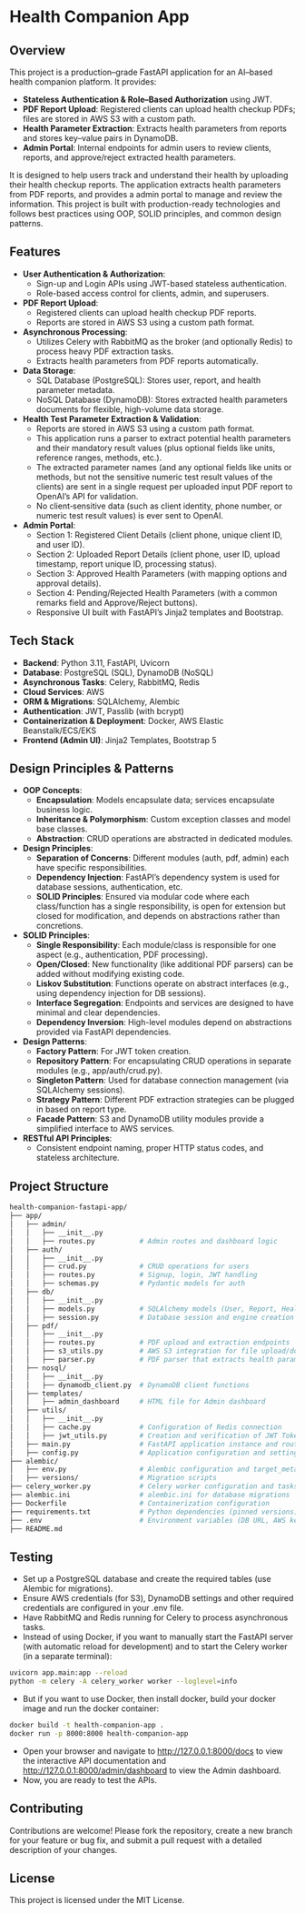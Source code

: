 # Health Companion App

## Overview
This project is a production–grade FastAPI application for an AI–based health companion platform. It provides:
- **Stateless Authentication & Role–Based Authorization** using JWT.
- **PDF Report Upload**: Registered clients can upload health checkup PDFs; files are stored in AWS S3 with a custom path.
- **Health Parameter Extraction**: Extracts health parameters from reports and stores key–value pairs in DynamoDB.
- **Admin Portal**: Internal endpoints for admin users to review clients, reports, and approve/reject extracted health parameters.

It is designed to help users track and understand their health by uploading their health checkup reports. The application extracts health parameters from PDF reports, and provides a admin portal to manage and review the information. This project is built with production-ready technologies and follows best practices using OOP, SOLID principles, and common design patterns.

## Features
- **User Authentication & Authorization**:  
  - Sign-up and Login APIs using JWT-based stateless authentication.
  - Role-based access control for clients, admin, and superusers.
- **PDF Report Upload**:  
  - Registered clients can upload health checkup PDF reports.
  - Reports are stored in AWS S3 using a custom path format.
- **Asynchronous Processing**:  
  - Utilizes Celery with RabbitMQ as the broker (and optionally Redis) to process heavy PDF extraction tasks.
  - Extracts health parameters from PDF reports automatically.
- **Data Storage**:  
  - SQL Database (PostgreSQL): Stores user, report, and health parameter metadata.
  - NoSQL Database (DynamoDB): Stores extracted health parameters documents for flexible, high-volume data storage.
- **Health Test Parameter Extraction & Validation**:
  - Reports are stored in AWS S3 using a custom path format.
  - This application runs a parser to extract potential health parameters and their mandatory result values (plus optional fields like units, reference ranges, methods, etc.).
  - The extracted parameter names (and any optional fields like units or methods, but not the sensitive numeric test result values of the clients) are sent in a single request per uploaded input PDF report to OpenAI’s API for validation.
  - No client‐sensitive data (such as client identity, phone number, or numeric test result values) is ever sent to OpenAI.
- **Admin Portal**:  
  - Section 1: Registered Client Details (client phone, unique client ID, and user ID).
  - Section 2: Uploaded Report Details (client phone, user ID, upload timestamp, report unique ID, processing status).
  - Section 3: Approved Health Parameters (with mapping options and approval details).
  - Section 4: Pending/Rejected Health Parameters (with a common remarks field and Approve/Reject buttons).
  - Responsive UI built with FastAPI’s Jinja2 templates and Bootstrap.

## Tech Stack
  - **Backend**: Python 3.11, FastAPI, Uvicorn
  - **Database**: PostgreSQL (SQL), DynamoDB (NoSQL)
  - **Asynchronous Tasks**: Celery, RabbitMQ, Redis
  - **Cloud Services**: AWS
  - **ORM & Migrations**: SQLAlchemy, Alembic
  - **Authentication**: JWT, Passlib (with bcrypt)
  - **Containerization & Deployment**: Docker, AWS Elastic Beanstalk/ECS/EKS
  - **Frontend (Admin UI)**: Jinja2 Templates, Bootstrap 5

## Design Principles & Patterns
- **OOP Concepts**:
  - **Encapsulation**: Models encapsulate data; services encapsulate business logic.
  - **Inheritance & Polymorphism**: Custom exception classes and model base classes.
  - **Abstraction**: CRUD operations are abstracted in dedicated modules.
- **Design Principles**:  
  - **Separation of Concerns**: Different modules (auth, pdf, admin) each have specific responsibilities.
  - **Dependency Injection**: FastAPI’s dependency system is used for database sessions, authentication, etc.
  - **SOLID Principles**: Ensured via modular code where each class/function has a single responsibility, is open for extension but closed for modification, and depends on abstractions rather than concretions.
- **SOLID Principles**:
  - **Single Responsibility**: Each module/class is responsible for one aspect (e.g., authentication, PDF processing).
  - **Open/Closed**: New functionality (like additional PDF parsers) can be added without modifying existing code.
  - **Liskov Substitution**: Functions operate on abstract interfaces (e.g., using dependency injection for DB sessions).
  - **Interface Segregation**: Endpoints and services are designed to have minimal and clear dependencies.
  - **Dependency Inversion**: High-level modules depend on abstractions provided via FastAPI dependencies.
- **Design Patterns**:  
  - **Factory Pattern**: For JWT token creation.
  - **Repository Pattern**: For encapsulating CRUD operations in separate modules (e.g., app/auth/crud.py).
  - **Singleton Pattern**: Used for database connection management (via SQLAlchemy sessions).
  - **Strategy Pattern**: Different PDF extraction strategies can be plugged in based on report type.
  - **Facade Pattern**: S3 and DynamoDB utility modules provide a simplified interface to AWS services.
- **RESTful API Principles**:  
  - Consistent endpoint naming, proper HTTP status codes, and stateless architecture.

## Project Structure
```bash
health-companion-fastapi-app/
├── app/
│   ├── admin/
│   │   ├── __init__.py
│   │   ├── routes.py           # Admin routes and dashboard logic
│   ├── auth/
│   │   ├── __init__.py
│   │   ├── crud.py             # CRUD operations for users
│   │   ├── routes.py           # Signup, login, JWT handling
│   │   ├── schemas.py          # Pydantic models for auth
│   ├── db/
│   │   ├── __init__.py
│   │   ├── models.py           # SQLAlchemy models (User, Report, HealthParameter, etc.)
│   │   ├── session.py          # Database session and engine creation
│   ├── pdf/
│   │   ├── __init__.py
│   │   ├── routes.py           # PDF upload and extraction endpoints
│   │   ├── s3_utils.py         # AWS S3 integration for file upload/download
│   │   ├── parser.py           # PDF parser that extracts health parameters
│   ├── nosql/
│   │   ├── __init__.py
│   │   ├── dynamodb_client.py  # DynamoDB client functions
│   ├── templates/
│   │   ├── admin_dashboard     # HTML file for Admin dashboard
│   ├── utils/
│   │   ├── __init__.py
│   │   ├── cache.py            # Configuration of Redis connection
│   │   ├── jwt_utils.py        # Creation and verification of JWT Token
│   ├── main.py                 # FastAPI application instance and route inclusions
│   ├── config.py               # Application configuration and settings
├── alembic/
│   ├── env.py                  # Alembic configuration and target_metadata
│   ├── versions/               # Migration scripts
├── celery_worker.py            # Celery worker configuration and tasks
├── alembic.ini                 # alembic.ini for database migrations
├── Dockerfile                  # Containerization configuration
├── requirements.txt            # Python dependencies (pinned versions)
├── .env                        # Environment variables (DB URL, AWS keys, etc.)
├── README.md
```

## Testing
- Set up a PostgreSQL database and create the required tables (use Alembic for migrations).
- Ensure AWS credentials (for S3), DynamoDB settings and other required credentials are configured in your .env file.
- Have RabbitMQ and Redis running for Celery to process asynchronous tasks.
- Instead of using Docker, if you want to manually start the FastAPI server (with automatic reload for development) and to start the Celery worker (in a separate terminal):
```bash
uvicorn app.main:app --reload
python -m celery -A celery_worker worker --loglevel=info
```
- But if you want to use Docker, then install docker, build your docker image and run the docker container:
```bash
docker build -t health-companion-app .
docker run -p 8000:8000 health-companion-app
```
- Open your browser and navigate to http://127.0.0.1:8000/docs to view the interactive API documentation and http://127.0.0.1:8000/admin/dashboard to view the Admin dashboard.
- Now, you are ready to test the APIs.

## Contributing
  Contributions are welcome! Please fork the repository, create a new branch for your feature or bug fix, and submit a pull request with a detailed description of your changes.

## License
  This project is licensed under the MIT License.
